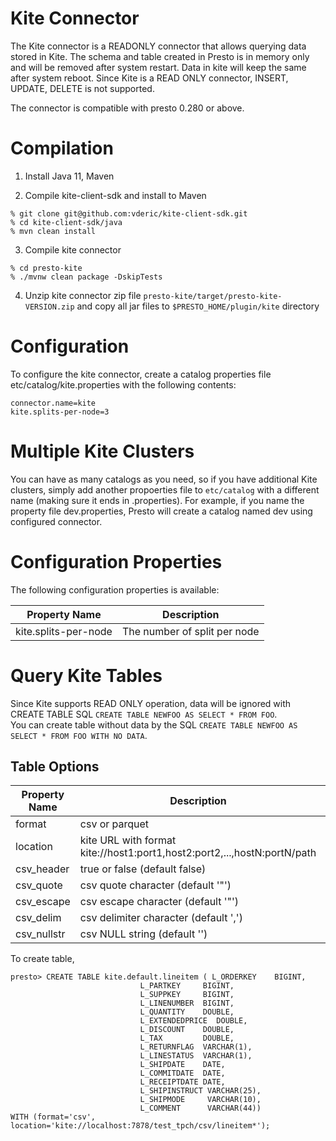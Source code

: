 Kite Connector
==============

The Kite connector is a READONLY connector that allows querying data stored in Kite.  The schema and table created in Presto is in memory only and will be removed after system restart.
Data in kite will keep the same after system reboot. Since Kite is a READ ONLY connector, INSERT, UPDATE, DELETE is not supported.

The connector is compatible with presto 0.280 or above.

Compilation
==============

1. Install Java 11, Maven

2. Compile kite-client-sdk and install to Maven

```
% git clone git@github.com:vderic/kite-client-sdk.git
% cd kite-client-sdk/java
% mvn clean install
```

3. Compile kite connector

```
% cd presto-kite
% ./mvnw clean package -DskipTests
```

4. Unzip kite connector zip file `presto-kite/target/presto-kite-VERSION.zip` and copy all jar files to `$PRESTO_HOME/plugin/kite` directory

Configuration
==============

To configure the kite connector, create a catalog properties file etc/catalog/kite.properties with the following contents:

```
connector.name=kite
kite.splits-per-node=3
```

Multiple Kite Clusters
==============

You can have as many catalogs as you need, so if you have additional Kite clusters, simply add another propoerties file to `etc/catalog` with a different name (making sure it ends in .properties).
For example, if you name the property file dev.properties, Presto will create a catalog named dev using configured connector.

Configuration Properties
==============

The following configuration properties is available:

| Property Name | Description |
|---------------|--------------|
| kite.splits-per-node | The number of split per node |

Query Kite Tables
==============

Since Kite supports READ ONLY operation, data will be ignored with CREATE TABLE SQL `CREATE TABLE NEWFOO AS SELECT * FROM FOO`.  
You can create table without data by the SQL `CREATE TABLE NEWFOO AS SELECT * FROM FOO WITH NO DATA`.

## Table Options

| Property Name | Description | Mandatory |
|---------------|-------------|----------|
| format        | csv or parquet | True |
| location      | kite URL with format kite://host1:port1,host2:port2,...,hostN:portN/path | True |
| csv_header    | true or false (default false)| False |
| csv_quote     | csv quote character (default '"') | False |
| csv_escape    | csv escape character (default '"')| False |
| csv_delim     | csv delimiter character (default ',')| False |
| csv_nullstr   | csv NULL string (default '')| False |


To create table,

```
presto> CREATE TABLE kite.default.lineitem ( L_ORDERKEY    BIGINT,
                             L_PARTKEY     BIGINT,
                             L_SUPPKEY     BIGINT,
                             L_LINENUMBER  BIGINT,
                             L_QUANTITY    DOUBLE,
                             L_EXTENDEDPRICE  DOUBLE,
                             L_DISCOUNT    DOUBLE,
                             L_TAX         DOUBLE,
                             L_RETURNFLAG  VARCHAR(1),
                             L_LINESTATUS  VARCHAR(1),
                             L_SHIPDATE    DATE,
                             L_COMMITDATE  DATE,
                             L_RECEIPTDATE DATE,
                             L_SHIPINSTRUCT VARCHAR(25),
                             L_SHIPMODE     VARCHAR(10),
                             L_COMMENT      VARCHAR(44))
WITH (format='csv', location='kite://localhost:7878/test_tpch/csv/lineitem*');

```
